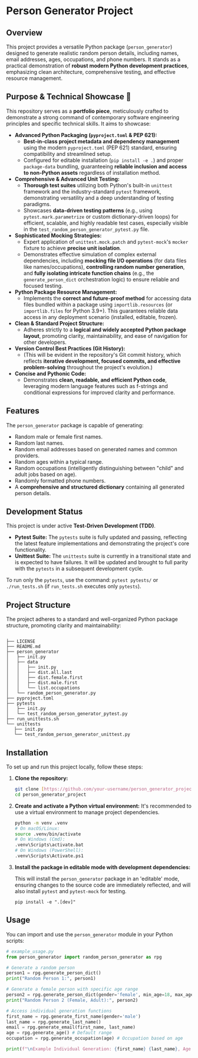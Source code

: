 # Person Generator Project

## Overview

This project provides a versatile Python package (`person_generator`) designed to generate realistic random person details, including names, email addresses, ages, occupations, and phone numbers. It stands as a practical demonstration of **robust modern Python development practices**, emphasizing clean architecture, comprehensive testing, and effective resource management.

## Purpose & Technical Showcase 🚀

This repository serves as a **portfolio piece**, meticulously crafted to demonstrate a strong command of contemporary software engineering principles and specific technical skills. It aims to showcase:

* **Advanced Python Packaging (`pyproject.toml` & PEP 621):**
    * **Best-in-class project metadata and dependency management** using the modern `pyproject.toml` (PEP 621) standard, ensuring compatibility and streamlined setup.
    * Configured for editable installation (`pip install -e .`) and proper `package-data` bundling, guaranteeing **reliable inclusion and access to non-Python assets** regardless of installation method.
* **Comprehensive & Advanced Unit Testing:**
    * **Thorough test suites** utilizing both Python's built-in `unittest` framework and the industry-standard `pytest` framework, demonstrating versatility and a deep understanding of testing paradigms.
    * Showcases **data-driven testing patterns** (e.g., using `pytest.mark.parametrize` or custom dictionary-driven loops) for efficient, scalable, and highly readable test cases, especially visible in the `test_random_person_generator_pytest.py` file.
* **Sophisticated Mocking Strategies:**
    * Expert application of `unittest.mock.patch` and `pytest-mock`'s `mocker` fixture to achieve **precise unit isolation**.
    * Demonstrates effective simulation of complex external dependencies, including **mocking file I/O operations** (for data files like names/occupations), **controlling random number generation**, and **fully isolating intricate function chains** (e.g., the `generate_person_dict` orchestration logic) to ensure reliable and focused testing.
* **Python Package Resource Management:**
    * Implements the **correct and future-proof method** for accessing data files bundled within a package using `importlib.resources` (or `importlib.files` for Python 3.9+). This guarantees reliable data access in any deployment scenario (installed, editable, frozen).
* **Clean & Standard Project Structure:**
    * Adheres strictly to a **logical and widely accepted Python package layout**, promoting clarity, maintainability, and ease of navigation for other developers.
* **Version Control Best Practices (Git History):**
    * (This will be evident in the repository's Git commit history, which reflects **iterative development, focused commits, and effective problem-solving** throughout the project's evolution.)
* **Concise and Pythonic Code:**
    * Demonstrates **clean, readable, and efficient Python code**, leveraging modern language features such as f-strings and conditional expressions for improved clarity and performance.

## Features

The `person_generator` package is capable of generating:

* Random male or female first names.
* Random last names.
* Random email addresses based on generated names and common providers.
* Random ages within a typical range.
* Random occupations (intelligently distinguishing between "child" and adult jobs based on age).
* Randomly formatted phone numbers.
* A **comprehensive and structured dictionary** containing all generated person details.

## Development Status

This project is under active **Test-Driven Development (TDD)**.

* **Pytest Suite:** The `pytests` suite is fully updated and passing, reflecting the latest feature implementations and demonstrating the project's core functionality.
* **Unittest Suite:** The `unittests` suite is currently in a transitional state and is expected to have failures. It will be updated and brought to full parity with the `pytests` in a subsequent development cycle.

To run only the `pytests`, use the command: `pytest pytests/` or `./run_tests.sh` (if `run_tests.sh` executes only `pytests`).

## Project Structure

The project adheres to a standard and well-organized Python package structure, promoting clarity and maintainability:
```

├── LICENSE
├── README.md
├── person_generator
│   ├── init.py
│   ├── data
│   │   ├── init.py
│   │   ├── dist.all.last
│   │   ├── dist.female.first
│   │   ├── dist.male.first
│   │   └── list.occupations
│   └── random_person_generator.py
├── pyproject.toml
├── pytests
│   ├── init.py
│   └── test_random_person_generator_pytest.py
├── run_unittests.sh
└── unittests
   ├── init.py
   └── test_random_person_generator_unittest.py
```
## Installation

To set up and run this project locally, follow these steps:

1.  **Clone the repository:**
    ```bash
    git clone [https://github.com/your-username/person_generator_project.git](https://github.com/your-username/person_generator_project.git)
    cd person_generator_project
    ```

2.  **Create and activate a Python virtual environment:**
    It's recommended to use a virtual environment to manage project dependencies.
    ```bash
    python -m venv .venv
    # On macOS/Linux:
    source .venv/bin/activate
    # On Windows (Cmd):
    .venv\Scripts\activate.bat
    # On Windows (PowerShell):
    .venv\Scripts\Activate.ps1
    ```

3.  **Install the package in editable mode with development dependencies:**

    This will install the `person_generator` package in an 'editable' mode, ensuring changes to the source code are immediately reflected, and will also install `pytest` and `pytest-mock` for testing.

    `pip install -e ".[dev]"`

## Usage

You can import and use the `person_generator` module in your Python scripts:

```python
# example_usage.py
from person_generator import random_person_generator as rpg

# Generate a random person
person1 = rpg.generate_person_dict()
print("Random Person 1:", person1)

# Generate a female person with specific age range
person2 = rpg.generate_person_dict(gender='female', min_age=18, max_age=40)
print("Random Person 2 (Female, Adult):", person2)

# Access individual generation functions
first_name = rpg.generate_first_name(gender='male')
last_name = rpg.generate_last_name()
email = rpg.generate_email(first_name, last_name)
age = rpg.generate_age() # Default range
occupation = rpg.generate_occupation(age) # Occupation based on age

print(f"\nExample Individual Generation: {first_name} {last_name}, Age: {age}, Job: {occupation}, Email: {email}")
```
